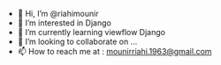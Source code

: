 - 👋 Hi, I’m @riahimounir
- 👀 I’m interested in Django
- 🌱 I’m currently learning viewflow Django
- 💞️ I’m looking to collaborate on ...
- 📫 How to reach me  at : mounirriahi.1963@gmail.com

<!---
riahimounir/riahimounir is a ✨ special ✨ repository because its `README.md` (this file) appears on your GitHub profile.
You can click the Preview link to take a look at your changes.
--->
